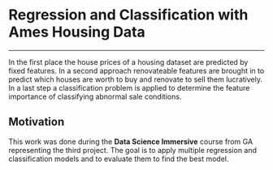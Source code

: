  # Regression and Classification with Ames Housing Data
---
In the first place the house prices of a housing dataset are predicted by fixed features. In a second approach renovateable features are brought in to predict which houses are worth to buy and renovate to sell them lucratively. In a last step a classification problem is applied to determine the feature importance of classifying abnormal sale conditions.

## Motivation
This work was done during the **Data Science Immersive** course from GA representing the third project. The goal is to apply multiple regression and classification models and to evaluate them to find the best model.
